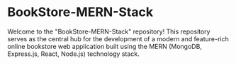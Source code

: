 # BookStore-MERN-Stack
Welcome to the "BookStore-MERN-Stack" repository! This repository serves as the central hub for the development of a modern and feature-rich online bookstore web application built using the MERN (MongoDB, Express.js, React, Node.js) technology stack. 
